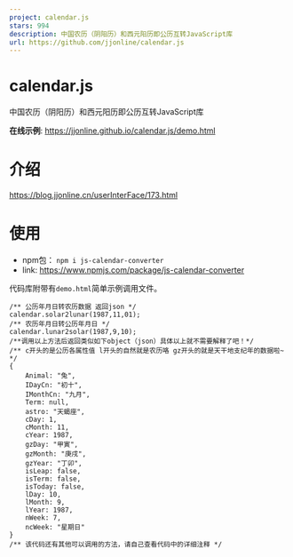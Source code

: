 ```yaml
---
project: calendar.js
stars: 994
description: 中国农历（阴阳历）和西元阳历即公历互转JavaScript库
url: https://github.com/jjonline/calendar.js
---
```


calendar.js
===========

中国农历（阴阳历）和西元阳历即公历互转JavaScript库

**在线示例**: https://jjonline.github.io/calendar.js/demo.html

介绍
==

https://blog.jjonline.cn/userInterFace/173.html

使用
==

-   npm包： `npm i js-calendar-converter`
-   link: https://www.npmjs.com/package/js-calendar-converter

代码库附带有`demo.html`简单示例调用文件。

```
/** 公历年月日转农历数据 返回json */
calendar.solar2lunar(1987,11,01);
/** 农历年月日转公历年月日 */
calendar.lunar2solar(1987,9,10);
/**调用以上方法后返回类似如下object（json）具体以上就不需要解释了吧！*/
/** c开头的是公历各属性值 l开头的自然就是农历咯 gz开头的就是天干地支纪年的数据啦~ */
{
    Animal: "兔",
    IDayCn: "初十",
    IMonthCn: "九月",
    Term: null,
    astro: "天蝎座",
    cDay: 1,
    cMonth: 11,
    cYear: 1987,
    gzDay: "甲寅",
    gzMonth: "庚戌",
    gzYear: "丁卯",
    isLeap: false,
    isTerm: false,
    isToday: false,
    lDay: 10,
    lMonth: 9,
    lYear: 1987,
    nWeek: 7,
    ncWeek: "星期日"
}
/** 该代码还有其他可以调用的方法，请自己查看代码中的详细注释 */
```
